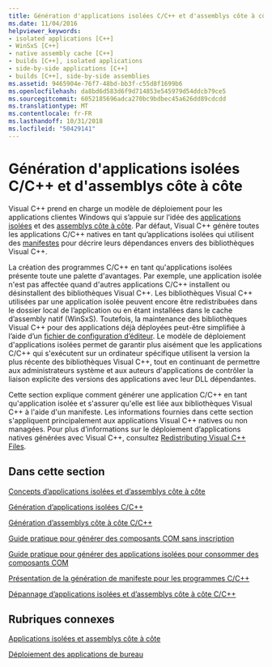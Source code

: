 ```yaml
---
title: Génération d'applications isolées C/C++ et d'assemblys côte à côte
ms.date: 11/04/2016
helpviewer_keywords:
- isolated applications [C++]
- WinSxS [C++]
- native assembly cache [C++]
- builds [C++], isolated applications
- side-by-side applications [C++]
- builds [C++], side-by-side assemblies
ms.assetid: 9465904e-76f7-48bd-bb3f-c55d8f1699b6
ms.openlocfilehash: da8bd6d583d6f9d714853e545979d54ddcb79ce5
ms.sourcegitcommit: 6052185696adca270bc9bdbec45a626dd89cdcdd
ms.translationtype: MT
ms.contentlocale: fr-FR
ms.lasthandoff: 10/31/2018
ms.locfileid: "50429141"
---
```

# <a name="building-cc-isolated-applications-and-side-by-side-assemblies"></a>Génération d'applications isolées C/C++ et d'assemblys côte à côte

Visual C++ prend en charge un modèle de déploiement pour les applications clientes Windows qui s’appuie sur l’idée des [applications isolées](/windows/desktop/SbsCs/isolated-applications) et des [assemblys côte à côte](/windows/desktop/SbsCs/about-side-by-side-assemblies-). Par défaut, Visual C++ génère toutes les applications C/C++ natives en tant qu’applications isolées qui utilisent des [manifestes](https://msdn.microsoft.com/library/aa375365) pour décrire leurs dépendances envers des bibliothèques Visual C++.

La création des programmes C/C++ en tant qu'applications isolées présente toute une palette d'avantages. Par exemple, une application isolée n'est pas affectée quand d'autres applications C/C++ installent ou désinstallent des bibliothèques Visual C++. Les bibliothèques Visual C++ utilisées par une application isolée peuvent encore être redistribuées dans le dossier local de l’application ou en étant installées dans le cache d’assembly natif (WinSxS). Toutefois, la maintenance des bibliothèques Visual C++ pour des applications déjà déployées peut-être simplifiée à l’aide d’un [fichier de configuration d’éditeur](/windows/desktop/SbsCs/publisher-configuration). Le modèle de déploiement d'applications isolées permet de garantir plus aisément que les applications C/C++ qui s'exécutent sur un ordinateur spécifique utilisent la version la plus récente des bibliothèques Visual C++, tout en continuant de permettre aux administrateurs système et aux auteurs d'applications de contrôler la liaison explicite des versions des applications avec leur DLL dépendantes.

Cette section explique comment générer une application C/C++ en tant qu'application isolée et s'assurer qu'elle est liée aux bibliothèques Visual C++ à l'aide d'un manifeste. Les informations fournies dans cette section s'appliquent principalement aux applications Visual C++ natives ou non managées. Pour plus d’informations sur le déploiement d’applications natives générées avec Visual C++, consultez [Redistributing Visual C++ Files](../ide/redistributing-visual-cpp-files.md).

## <a name="in-this-section"></a>Dans cette section

[Concepts d’applications isolées et d’assemblys côte à côte](../build/concepts-of-isolated-applications-and-side-by-side-assemblies.md)

[Génération d’applications isolées C/C++](../build/building-c-cpp-isolated-applications.md)

[Génération d’assemblys côte à côte C/C++](../build/building-c-cpp-side-by-side-assemblies.md)

[Guide pratique pour générer des composants COM sans inscription](../build/how-to-build-registration-free-com-components.md)

[Guide pratique pour générer des applications isolées pour consommer des composants COM](../build/how-to-build-isolated-applications-to-consume-com-components.md)

[Présentation de la génération de manifeste pour les programmes C/C++](../build/understanding-manifest-generation-for-c-cpp-programs.md)

[Dépannage d’applications isolées et d’assemblys côte à côte C/C++](../build/troubleshooting-c-cpp-isolated-applications-and-side-by-side-assemblies.md)

## <a name="related-sections"></a>Rubriques connexes

[Applications isolées et assemblys côte à côte](/windows/desktop/SbsCs/isolated-applications-and-side-by-side-assemblies-portal)

[Déploiement des applications de bureau](../ide/deploying-native-desktop-applications-visual-cpp.md)